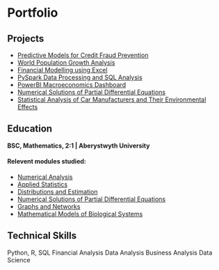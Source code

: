 # Portfolio

## Projects
- [Predictive Models for Credit Fraud Prevention ](https://rawcdn.githack.com/GHtjm/Predictive-Models-for-Credit-Fraud-Prevention/90ec01bd96b33f3a66c9542b18567786161377f4/creditcardfraudknit.html)
- [World Population Growth Analysis]()
- [Financial Modelling using Excel]() 
- [PySpark Data Processing and SQL Analysis]()
- [PowerBI Macroeconomics Dashboard]() 
- [Numerical Solutions of Partial Differential Equations]() 
- [Statistical Analysis of Car Manufacturers and Their Environmental Effects]()

## Education
**BSC, Mathematics, 2:1 | Aberystwyth University**
#### Relevent modules studied:
- [Numerical Analysis](https://www.aber.ac.uk/en/modules/deptcurrent/MA25220/)
- [Applied Statistics](https://www.aber.ac.uk/en/modules/deptcurrent/MA26600/AB1/)
- [Distributions and Estimation](https://www.aber.ac.uk/en/modules/deptcurrent/MA26010/AB1/)
- [Numerical Solutions of Partial Differential Equations](https://www.aber.ac.uk/en/modules/2021/MA34710/)
- [Graphs and Networks](https://www.aber.ac.uk/en/modules/deptcurrent/MA32410/AB2/)
- [Mathematical Models of Biological Systems](https://www.aber.ac.uk/en/modules/2022/MA34810/)

## Technical Skills
Python, R, SQL
Financial Analysis
Data Analysis
Business Analysis
Data Science



